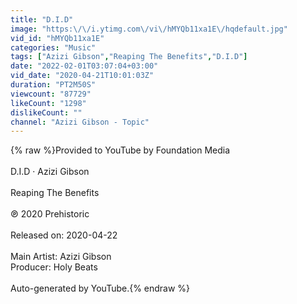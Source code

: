 ```yaml
---
title: "D.I.D"
image: "https:\/\/i.ytimg.com\/vi\/hMYQb11xa1E\/hqdefault.jpg"
vid_id: "hMYQb11xa1E"
categories: "Music"
tags: ["Azizi Gibson","Reaping The Benefits","D.I.D"]
date: "2022-02-01T03:07:04+03:00"
vid_date: "2020-04-21T10:01:03Z"
duration: "PT2M50S"
viewcount: "87729"
likeCount: "1298"
dislikeCount: ""
channel: "Azizi Gibson - Topic"
---
```

{% raw %}Provided to YouTube by Foundation Media<br /><br />D.I.D · Azizi Gibson<br /><br />Reaping The Benefits<br /><br />℗ 2020 Prehistoric<br /><br />Released on: 2020-04-22<br /><br />Main  Artist: Azizi Gibson<br />Producer: Holy Beats<br /><br />Auto-generated by YouTube.{% endraw %}
